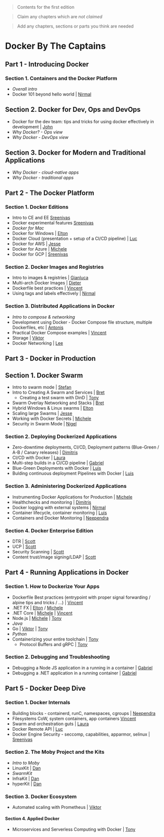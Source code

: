 > Contents for the first edition

> Claim any chapters which are *not claimed*

> Add any chapters, sections or parts you think are needed

# Docker By The Captains

## Part 1 -  Introducing Docker

### Section 1. Containers and the Docker Platform

- *Overall intro*
- Docker 101 beyond hello world  | [Nirmal](authors/nirmal.md)

## Section 2. Docker for Dev, Ops and DevOps

- Docker for the dev team: tips and tricks for using docker effectively in development  | [John](authors/john.md)
- *Why Docker? - Ops view*
- *Why Docker - DevOps view*

## Section 3. Docker for Modern and Traditional Applications

- *Why Docker - cloud-native apps*
- *Why Docker - traditional apps*


## Part 2 - The Docker Platform

### Section 1. Docker Editions

- Intro to CE and EE [Sreenivas](authors/sreenivas.md)
- Docker experimental features [Sreenivas](authors/sreenivas.md)
- *Docker for Mac*
- Docker for Windows | [Elton](authors/elton.md)
- Docker Cloud (presentation + setup of a CI/CD pipeline) | [Luc](authors/luc.md)
- Docker for AWS | [Jesse](authors/jesse.md)
- Docker for Azure | [Michele](authors/michele.md)
- Docker for GCP | [Sreenivas](authors/sreenivas.md)

### Section 2. Docker Images and Registries

- Intro to images & registries | [Gianluca](authors/gianluca.md)
- Multi-arch Docker Images | [Dieter](authors/dieter.md)
- Dockerfile best practices | [Vincent](authors/vincent.md)
- Using tags and labels effectively | [Nirmal](authors/nirmal.md)

### Section 3. Distributed Applications in Docker

- *Intro to compose & networking*
- Development using Docker - Docker Compose file structure, multiple Dockerfiles, etc | [Antonis](authors/antonis.md)
- Practical Docker Compose examples | [Vincent](authors/vincent.md)
- Storage | [Viktor](authors/viktor.md)
- Docker Networking | [Lee](authors/lee.md)


## Part 3 - Docker in Production

## Section 1. Docker Swarm

- Intro to swarm mode | [Stefan](authors/stefan.md)
- Intro to Creating A Swarm and Services | [Bret](authors/bret.md)
  - Creating a test swarm with DinD | [Tony](authors/tony.md)
- Swarm Overlay Networking and Stacks | [Bret](authors/bret.md)
- Hybrid Windows & Linux swarms | [Elton](authors/elton.md)
- Scaling large Swarms | [Jesse](authors/jesse.md)
- Working with Docker Secrets | [Michele](authors/michele.md)
- Security in Swarm Mode | [Nigel](authors/nigel.md)

### Section 2. Deploying Dockerized Applications

- Zero-downtime deployments, CI/CD, Deployment patterns (Blue-Green / A-B / Canary releases) | [Dimitris](authors/dimitris.md)
- CI/CD with Docker | [Laura](authors/laura.md)
- Multi-step builds in a CI/CD pipeline | [Gabriel](authors/gabriel.md)
- Blue-Green Deployments with Docker | [Luis](authors/luis.md)
- Bulding continuous deployment Pipelines with Docker | [Luis](authors/luis.md)

### Section 3. Administering Dockerized Applications

- Instrumenting Docker Applications for Production | [Michele](authors/michele.md)
- Healthchecks and monitoring | [Dimitris](authors/dimitris.md)
- Docker logging with external systems | [Nirmal](authors/nirmal.md)
- Container lifecycle, container monitoring | [Luis](authors/luis.md)
- Containers and Docker Monitoring  | [Neependra](authors/neependra.md)

### Section 4. Docker Enterprise Edition

- DTR | [Scott](authors/scott.md)
- UCP | [Scott](authors/scott.md)
- Security Scanning | [Scott](authors/scott.md)
- Content trust/image signing/LDAP | [Scott](authors/scott.md)

## Part 4 - Running Applications in Docker

### Section 1. How to Dockerize Your Apps

- Dockerfile Best practices (entrypoint with proper signal forwarding / alpine tips and tricks / ...) | [Vincent](authors/vincent.md)
- .NET FX | [Elton](authors/elton.md) / [Michele](authors/michele.md)
- .NET Core | [Michele](authors/michele.md) | [Vincent](authors/vincent.md)
- Node.js | [Michele](authors/michele.md) | [Tony](authors/tony.md)
- *Java*
- Go | [Viktor](authors/viktor.md) | [Tony](authors/tony.md)
- *Python*
- Containerizing your entire toolchain | [Tony](authors/tony.md)
  - Protocol Buffers and gRPC | [Tony](authors/tony.md)

### Section 2. Debugging and Troubleshooting

- Debugging a Node JS application in a running in a container | [Gabriel](authors/gabriel.md)
- Debugging a .NET application in a running container | [Gabriel](authors/gabriel.md)


## Part 5 - Docker Deep Dive

### Section 1. Docker Internals

- Building blocks - containerd, runC, namespaces, cgroups | [Neependra](authors/neependra.md)
- Filesystems CoW, system containers, app containers [Vincent](authors/vincent.md)
- Swarm and orchestration guts | [Laura](authors/laura.md)
- Docker Remote API | [Luc](authors/luc.md)
- Docker Engine Security - seccomp, capabilities, apparmor, selinux | [Sreenivas](authors/sreenivas.md)

### Section 2. The Moby Project and the Kits

- *Intro to Moby*
- LinuxKit | [Dan](authors/dan.md)
- *SwarmKit*
- InfraKit | [Dan](authors/dan.md)
- hyperKit | [Dan](authors/dan.md)

### Section 3. Docker Ecosystem

- Automated scaling with Prometheus | [Viktor](authors/viktor.md)


#### Section 4. Applied Docker

- Microservices and Serverless Computing with Docker | [Tony](authors/tony.md)
